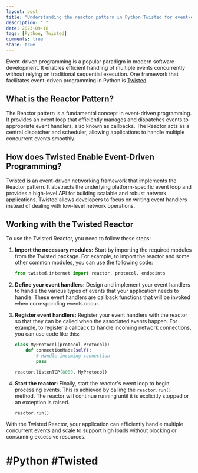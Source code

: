 ```yaml
---
layout: post
title: "Understanding the reactor pattern in Python Twisted for event-driven programming"
description: " "
date: 2023-09-18
tags: [Python, Twisted]
comments: true
share: true
---
```


Event-driven programming is a popular paradigm in modern software development. It enables efficient handling of multiple events concurrently without relying on traditional sequential execution. One framework that facilitates event-driven programming in Python is [Twisted](https://twistedmatrix.com/trac/).

## What is the Reactor Pattern?

The Reactor pattern is a fundamental concept in event-driven programming. It provides an event loop that efficiently manages and dispatches events to appropriate event handlers, also known as callbacks. The Reactor acts as a central dispatcher and scheduler, allowing applications to handle multiple concurrent events smoothly.

## How does Twisted Enable Event-Driven Programming?

Twisted is an event-driven networking framework that implements the Reactor pattern. It abstracts the underlying platform-specific event loop and provides a high-level API for building scalable and robust network applications. Twisted allows developers to focus on writing event handlers instead of dealing with low-level network operations.

## Working with the Twisted Reactor

To use the Twisted Reactor, you need to follow these steps:

1. **Import the necessary modules:** Start by importing the required modules from the Twisted package. For example, to import the reactor and some other common modules, you can use the following code:

    ```python
    from twisted.internet import reactor, protocol, endpoints
    ```

2. **Define your event handlers:** Design and implement your event handlers to handle the various types of events that your application needs to handle. These event handlers are callback functions that will be invoked when corresponding events occur.

3. **Register event handlers:** Register your event handlers with the reactor so that they can be called when the associated events happen. For example, to register a callback to handle incoming network connections, you can use code like this:

    ```python
    class MyProtocol(protocol.Protocol):
        def connectionMade(self):
            # Handle incoming connection
            pass

    reactor.listenTCP(8080, MyProtocol)
    ```

4. **Start the reactor:** Finally, start the reactor's event loop to begin processing events. This is achieved by calling the `reactor.run()` method. The reactor will continue running until it is explicitly stopped or an exception is raised.

    ```python
    reactor.run()
    ```

With the Twisted Reactor, your application can efficiently handle multiple concurrent events and scale to support high loads without blocking or consuming excessive resources.

# #Python #Twisted